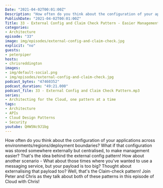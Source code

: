 ```yaml
---
Date: "2021-04-02T00:01:00Z"
Description: "How often do you think about the configuration of your applications across environments/regions/deployment boundaries? What if that configuration was stored somewhere externally but centralised, to make management easier? That's the idea behind the external config pattern! How about another scenario - What about those times where you've wanted to use a messaging service, but your payload is too big? Thought about externalising that payload too? Well, that's the Claim-check pattern! Join Peter and Chris as they talk about both of these patterns in this episode of Cloud with Chris!"
PublishDate: "2021-04-02T00:01:00Z"
Title: 33 - External Config and Claim Check Pattern - Easier Management and Externalising Payloads
categories:
- Architecture
episode: "33"
image: img/episodes/external-config-and-claim-check.jpg
explicit: "no"
guests:
- peterpiper
hosts:
- chrisreddington
images:
- img/default-social.png
- img/episodes/external-config-and-claim-check.jpg
podcast_bytes: "47460352"
podcast_duration: "49:21.000"
podcast_file: 33 - External Config and Claim Check Pattern.mp3
series:
- Architecting for the Cloud, one pattern at a time
tags:
- Architecture
- APIs
- Cloud Design Patterns
- Security
youtube: QHW5Nc9J1bg
---
```

How often do you think about the configuration of your applications across environments/regions/deployment boundaries? What if that configuration was stored somewhere externally but centralised, to make management easier? That's the idea behind the external config pattern! How about another scenario - What about those times where you've wanted to use a messaging service, but your payload is too big? Thought about externalising that payload too? Well, that's the Claim-check pattern! Join Peter and Chris as they talk about both of these patterns in this episode of Cloud with Chris!